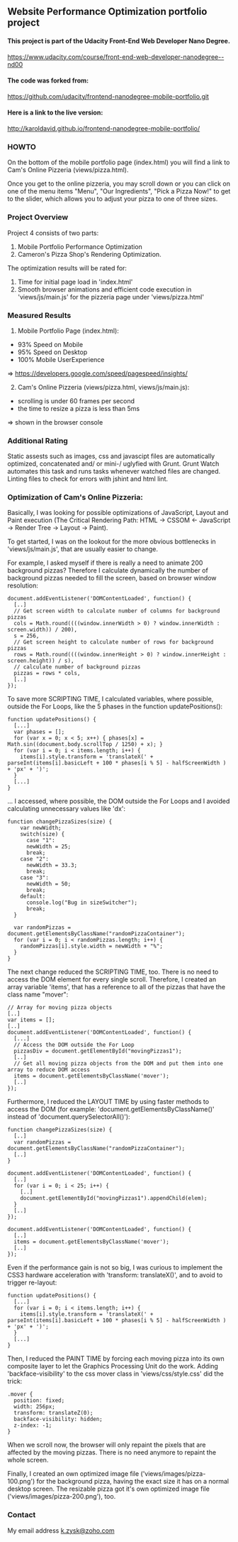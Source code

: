 ## Website Performance Optimization portfolio project

#### This project is part of the Udacity Front-End Web Developer Nano Degree.

https://www.udacity.com/course/front-end-web-developer-nanodegree--nd00

#### The code was forked from:

https://github.com/udacity/frontend-nanodegree-mobile-portfolio.git

#### Here is a link to the live version:

http://karoldavid.github.io/frontend-nanodegree-mobile-portfolio/

### HOWTO

On the bottom of the mobile portfolio page (index.html) you will find a
link to Cam's Online Pizzeria (views/pizza.html).

Once you get to the online pizzeria, you may scroll down or you can
click on one of the menu items "Menu", "Our Ingredients",
"Pick a Pizza Now!" to get to the slider, which allows you to adjust
your pizza to one of three sizes.

### Project Overview

Project 4 consists of two parts:

1. Mobile Portfolio Performance Optimization
2. Cameron's Pizza Shop's Rendering Optimization.

The optimization results will be rated for:

1. Time for initial page load in 'index.html'
2. Smooth browser animations and efficient code execution in 'views/js/main.js' for
   the pizzeria page under 'views/pizza.html'

### Measured Results

1. Mobile Portfolio Page (index.html):

* 93% Speed on Mobile
* 95%  Speed on Desktop
* 100% Mobile UserExperience

=> https://developers.google.com/speed/pagespeed/insights/

2. Cam's Online Pizzeria (views/pizza.html, views/js/main.js):

* scrolling is under 60 frames per second
* the time to resize a pizza is less than 5ms

=> shown in the browser console

### Additional Rating

Static assests such as images, css and javascipt files are automatically
optimized, concatenated and/ or mini-/ uglyfied with Grunt. Grunt Watch automates
this task and runs tasks whenever watched files are changed.
Linting files to check for errors with jshint and html lint.

### Optimization of Cam's Online Pizzeria:

Basically, I was looking for possible optimizations of JavaScript, Layout and Paint
execution (The Critical Rendering Path: HTML -> CSSOM <- JavaScript -> Render Tree
-> Layout -> Paint).

To get started, I was on the lookout for the more obvious bottlenecks in
'views/js/main.js', that are usually easier to change.

For example, I asked myself if there is really a need to animate 200 background pizzas?
Therefore I calculate dynamically the number of background pizzas needed to fill the
screen, based on browser window resolution:

    document.addEventListener('DOMContentLoaded', function() {
      [..]
      // Get screen width to calculate number of columns for background pizzas
      cols = Math.round((((window.innerWidth > 0) ? window.innerWidth : screen.width)) / 200),
      s = 256,
      // Get screen height to calculate number of rows for background pizzas
      rows = Math.round((((window.innerHeight > 0) ? window.innerHeight : screen.height)) / s),
      // calculate number of background pizzas
      pizzas = rows * cols,
      [..]
    });

To save more SCRIPTING TIME, I calculated variables, where possible, outside the For Loops,
like the 5 phases in the function updatePositions():

    function updatePositions() {
      [...]
      var phases = [];
      for (var x = 0; x < 5; x++) { phases[x] = Math.sin((document.body.scrollTop / 1250) + x); }
      for (var i = 0; i < items.length; i++) {
        items[i].style.transform = 'translateX(' + parseInt(items[i].basicLeft + 100 * phases[i % 5] - halfScreenWidth ) + 'px' + ')';
      }
      [...]
    }

... I accessed, where possible, the DOM outside the For Loops and I avoided calculating
unnecessary values like 'dx':

    function changePizzaSizes(size) {
        var newWidth;
        switch(size) {
          case "1":
          newWidth = 25;
          break;
        case "2":
          newWidth = 33.3;
          break;
        case "3":
          newWidth = 50;
          break;
        default:
          console.log("Bug in sizeSwitcher");
          break;
      }
    
      var randomPizzas = document.getElementsByClassName("randomPizzaContainer");
      for (var i = 0; i < randomPizzas.length; i++) {
        randomPizzas[i].style.width = newWidth + "%";
      }
    }

The next change reduced the SCRIPTING TIME, too. There is no need to access the DOM element
for every single scroll. Therefore, I created an array variable 'items', that has a reference
to all of the pizzas that have the class name "mover":

    // Array for moving pizza objects
    [..]
    var items = [];
    [..]
    document.addEventListener('DOMContentLoaded', function() {
      [...]
      // Access the DOM outside the For Loop
      pizzasDiv = document.getElementById("movingPizzas1");
      [..]
      // Get all moving pizza objects from the DOM and put them into one array to reduce DOM access
      items = document.getElementsByClassName('mover');
      [..]
    });

Furthermore, I reduced the LAYOUT TIME by using faster methods to access the DOM (for example:
'document.getElementsByClassName()' instead of 'document.querySelectorAll()'):

    function changePizzaSizes(size) {
      [..]
      var randomPizzas = document.getElementsByClassName("randomPizzaContainer");
      [..]
    }

    document.addEventListener('DOMContentLoaded', function() {
      [..]
      for (var i = 0; i < 25; i++) {
        [..]
        document.getElementById("movingPizzas1").appendChild(elem);
      }
      [..]
    });

    document.addEventListener('DOMContentLoaded', function() {
      [..]
      items = document.getElementsByClassName('mover');
      [..]
    });

Even if the performance gain is not so big, I was curious to implement the CSS3 hardware acceleration
with 'transform: translateX()', and to avoid to trigger re-layout:

    function updatePositions() {
      [...]
      for (var i = 0; i < items.length; i++) {
        items[i].style.transform = 'translateX(' + parseInt(items[i].basicLeft + 100 * phases[i % 5] - halfScreenWidth ) + 'px' + ')';
      }
      [...]
    }

Then, I reduced the PAINT TIME by forcing each moving pizza into its own composite layer to let the
Graphics Processing Unit do the work. Adding 'backface-visibility' to the css mover class in
'views/css/style.css' did the trick:

    .mover {
      position: fixed;
      width: 256px;
      transform: translateZ(0);
      backface-visibility: hidden;
      z-index: -1;
    }

When we scroll now, the browser will only repaint the pixels that are affected by the moving pizzas.
There is no need anymore to repaint the whole screen.

Finally, I created an own optimized image file ('views/images/pizza-100.png') for the background pizza,
having the exact size it has on a normal desktop screen. The resizable pizza got it's own optimized image
file ('views/images/pizza-200.png'), too.

### Contact

My email address k.zysk@zoho.com
